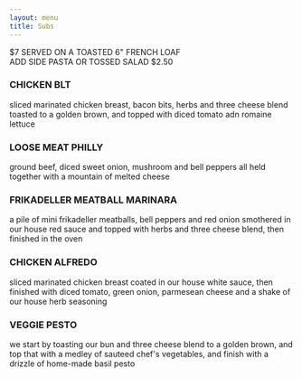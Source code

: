 ```yaml
---
layout: menu
title: Subs
---
```


<section>
    <!-- SUBS -->
    <p>$7 SERVED ON A TOASTED 6" FRENCH LOAF<br>
      ADD SIDE PASTA OR TOSSED SALAD $2.50</p>
    <div class="menu-item">
      <h3>CHICKEN BLT</h3>
      <p>sliced marinated chicken breast, bacon bits, herbs and three cheese blend toasted to a golden brown, and topped with diced tomato adn romaine lettuce</p>
    </div>
    <div class="menu-item">
      <h3>LOOSE MEAT PHILLY</h3>
      <p>ground beef, diced sweet onion, mushroom and bell peppers all held together with a mountain of melted cheese</p>
    </div>
    <div class="menu-item">
      <h3>FRIKADELLER MEATBALL MARINARA</h3>
      <p>a pile of mini frikadeller meatballs, bell peppers and red onion smothered in our house red sauce and topped with herbs and three cheese blend, then finished in the oven</p>
    </div>
    <div class="menu-item">
      <h3>CHICKEN ALFREDO</h3>
      <p>sliced marinated chicken breast coated in our house white sauce, then finished with diced tomato, green onion, parmesean cheese and a shake of our house herb seasoning</p>
    </div>
    <div class="menu-item">
      <h3>VEGGIE PESTO</h3>
      <p>we start by toasting our bun and three cheese blend to a golden brown, and top that with a medley of sauteed chef's vegetables, and finish with a drizzle of home-made basil pesto</p>
    </div>
  </section>